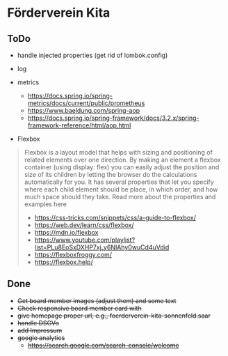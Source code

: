 # Förderverein Kita

## ToDo

* handle injected properties (get rid of lombok.config)

* log
* metrics
  * https://docs.spring.io/spring-metrics/docs/current/public/prometheus
  * https://www.baeldung.com/spring-aop
  * https://docs.spring.io/spring-framework/docs/3.2.x/spring-framework-reference/html/aop.html
* Flexbox

> Flexbox is a layout model that helps with sizing and positioning of related elements over one direction. By making an element a flexbox container (using display: flex) you can easily adjust the position and size of its children by letting the browser do the calculations automatically for you. It has several properties that let you specify where each child element should be place, in which order, and how much space should they take.
> Read more about the properties and examples here
> * https://css-tricks.com/snippets/css/a-guide-to-flexbox/
> * https://web.dev/learn/css/flexbox/
> * https://mdn.io/flexbox
> * https://www.youtube.com/playlist?list=PLu8EoSxDXHP7xj_y6NIAhy0wuCd4uVdid
> * https://flexboxfroggy.com/
> * https://flexbox.help/

## Done

* ~~Get board member images (adjust them) and some text~~
* ~~Check responsive board member card with~~
* ~~give homepage proper url, e.g., foerderverein-kita-sonnenfeld.saar~~
* ~~handle DSGVo~~
* ~~add Impressum~~
* ~~google analytics~~
  * ~~https://search.google.com/search-console/welcome~~